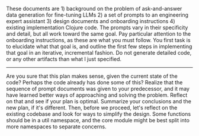 These documents are 1) background on the problem of ask-and-answer data
generation for fine-tuning LLMs 2) a set of prompts to an engineering expert
assistant 3) design documents and onboarding instructions 4) existing implementation Clojure code. The
prompts vary in their specificity and detail, but all work toward the same goal.
Pay particular attention to the onboarding instructions, as these are what you must follow.
You first task is to elucidate what that goal is, and outline the first few
steps in implementing that goal in an iterative, incremental fashion. Do not
generate detailed code, or any other artifacts than what I just specified.


---


Are you sure that this plan makes sense, given the current state of the code?
Perhaps the code already has done some of this? Realize that the sequence of
prompt documents was given to your predecessor, and it may have learned better
ways of approaching and solving the problem. Reflect on that and see if your
plan is optimal. Summarize your conclusions and the new plan, if it's different.
Then, before we proceed, let's reflect on the existing codebase and look for
ways to simplify the design. Some functions should be in a util namespace, and
the core module might be best split into more namespaces to separate concerns.
